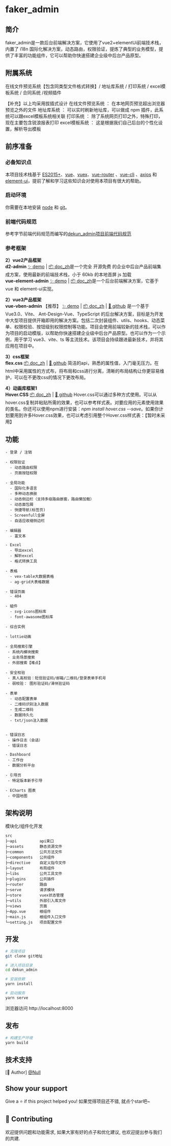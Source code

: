 # faker_admin
## 简介
faker_admin是一款后台前端解决方案，它使用了vue2+elementUi前端技术栈，内置了 i18n 国际化解决方案，动态路由，权限验证，提炼了典型的业务模型，提供了丰富的功能组件，它可以帮助你快速搭建企业级中后台产品原型。
## 附属系统
在线文件预览系统【包含同类型文件格式转换】/ 地址库系统 / 打印系统 / excel模板系统 / 合同系统 /视频插件

【补充】以上均采用拔插式设计
在线文件预览系统 ： 在本地网页预览超出浏览器预览之外的文件
地址库系统 ： 可以实时刷新地址库，可以做成 npm 插件，此系统可以跟excel模板系统相关联
打印系统 ： 除了系统网页打印之外，特殊打印，现在主要包含锐浪报表打印
excel模板系统 ： 这是根据我们自己后台的个性化设置，解析导出模板

## 前序准备
### 必备知识点
本项目技术栈基于 [ES2015+](http://es6.ruanyifeng.com/)、[vue](https://cn.vuejs.org/index.html)、[vuex](https://vuex.vuejs.org/zh-cn/)、[vue-router](https://router.vuejs.org/zh-cn/) 、[vue-cli](https://github.com/vuejs/vue-cli) 、[axios](https://github.com/axios/axios) 和 [element-ui](https://github.com/ElemeFE/element)，提前了解和学习这些知识会对使用本项目有很大的帮助。

### 启动环境
你需要在本地安装 [node](http://nodejs.org/) 和 [git](https://git-scm.com/)。

### 前端代码规范
参考字节前端代码规范而编写的[dekun_admin项目前端代码规范](./README_rules.md)

### 参考框架
 **2）vue2产品框架**  
 **d2-admin**   [✨ demo](https://d2-admin.netlify.app/#/index) | [📦 doc_zh](https://d2.pub/zh/doc/d2-admin/)是一个完全 开源免费 的企业中后台产品前端集成方案，使用最新的前端技术栈，小于 60kb 的本地首屏 js 加载        
 **vue-element-admin**   [✨ demo](https://panjiachen.github.io/vue-element-admin/#/dashboard) | [📦 doc_zh](https://panjiachen.gitee.io/vue-element-admin-site/zh/)是一个后台前端解决方案，它基于 vue 和 element-ui实现。    

 **2）vue3产品框架**  
 **vue-vben-admin** 【推荐】  [✨ demo](https://vvbin.cn/next/#/dashboard/analysis) | [📦 doc_zh](https://vvbin.cn/doc-next/guide/introduction.html) | [👋 github](https://github.com/vbenjs/vue-vben-admin)  是一个基于 Vue3.0、Vite、 Ant-Design-Vue、TypeScript 的后台解决方案，目标是为开发中大型项目提供开箱即用的解决方案。包括二次封装组件、utils、hooks、动态菜单、权限校验、按钮级别权限控制等功能。项目会使用前端较新的技术栈，可以作为项目的启动模版，以帮助你快速搭建企业级中后台产品原型。也可以作为一个示例，用于学习 vue3、vite、ts 等主流技术。该项目会持续跟进最新技术，并将其应用在项目中。

 **3）css框架**  
**flex.css** [📦 doc_zh](https://github.com/lzxb/flex.css/blob/master/docs/zh-ch.md) | [👋 github](https://github.com/lzxb/flex.css) 简洁的api，熟悉的属性值，入门毫无压力。在html中采用属性的方式布，将布局和css进行分离，清晰的布局结构让你更容易维护，可以在不更改css的情况下更改布局。

 **4）动画库框架1**  
**Hover.CSS** [📦 doc_zh](https://ianlunn.github.io/Hover/) | [👋 github](https://github.com/lzxb/flex.css) Hover.css可以通过多种方式使用。可以从hover.css复制并粘贴所需的效果，也可以参考样式表。对要应用的元素使用效果的类名。你还可以使用npm进行安装：*npm install hover.css --save*。如果你计划要用到许多Hover.css效果，也可以考虑引用整个Hover.css样式表：【暂时未采用】

## 功能

```
- 登录 / 注销

- 权限验证
  - 动态路由权限
  - 页面按钮权限

- 全局功能
  - 国际化多语言
  - 多种动态换肤
  - 动态侧边栏（支持多级路由嵌套，路由懒加载）
  - 动态面包屑
  - 快捷导航(标签页)
  - Screenfull全屏
  - 自适应收缩侧边栏

- 编辑器
  - 富文本

- Excel
  - 导出excel
  - 解析excel
  - 格式转换工具

- 表格
  - vex-table大数据表格
  - ag-grid大表格数据

- 错误页面
  - 404

- 組件
  - svg-icons图标库
  - font-awasome图标库

- 综合实例

- lottie动画

- 全局搜索引擎
 - 系统内模块搜索
 - 业务场景搜索
 - 外部搜索【难点】

- 安全校验
 - 真人高校验：短信验证码/邮箱/二维码/登录表单手机号
 - 弱校验： 图形验证码/滑块验证码

- 表单
  - 动态配置表单
  - 二维码识别注入数据
  - 生成二维码
  - 数据持久化
  - txt/json注入数据
  

- 错误日志
 - 操作日志（会话）
 - 错误日志

- Dashboard
 - 工作台
 - 数据分析平台

- 引导页
 - 特定版本新手引导

- ECharts 图表
 - 中国地图
```

## 架构说明

模块化/组件化开发
```
src
├─api          api束口
├─assets       静态资源文件
├─common       公共方法文件
├─components   公共组件
├─directive    自定义指令文件
├─layout       布局组件
├─libs         公共工具文件
├─plugins      公共插件
├─router       路由
├─serve        请求模块
├─store        vuex状态管理
├─utils        外部引入库文件
├─views        页面
├─App.vue      根组件
├─main.js      根组件入口文件
└─setting.js   项目配置文件
```

## 开发

```bash
# 克隆项目
git clone git地址

# 进入项目目录
cd dekun_admin

# 安装依赖
yarn install

# 启动服务
yarn serve
```

浏览器访问 http://localhost:8000

## 发布

```bash
# 构建生产环境
yarn build
```
## 技术支持
[👤 Author] [@Null](https://www.baidu.com)

## Show your support
Give a ⭐️ if this project helped you!
如果觉得项目还不错, 就点个star吧~

## 🤝 Contributing
欢迎提供问题和功能需求, 如果大家有好的点子和优化建议, 也欢迎提出参与我们的共建.
